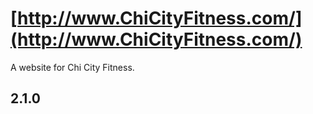 # [http://www.ChiCityFitness.com/](http://www.ChiCityFitness.com/)

A website for Chi City Fitness.

## 2.1.0


